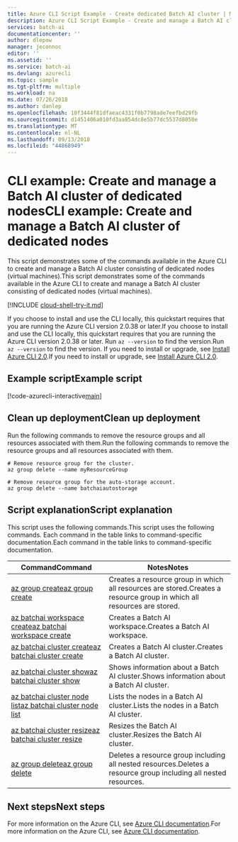 ```yaml
---
title: Azure CLI Script Example - Create dedicated Batch AI cluster | Microsoft Docs
description: Azure CLI Script Example - Create and manage a Batch AI cluster of dedicated nodes (virtual machines)
services: batch-ai
documentationcenter: ''
author: dlepow
manager: jeconnoc
editor: ''
ms.assetid: ''
ms.service: batch-ai
ms.devlang: azurecli
ms.topic: sample
ms.tgt-pltfrm: multiple
ms.workload: na
ms.date: 07/26/2018
ms.author: danlep
ms.openlocfilehash: 10f3444f81dfaeac4331f0b7798ade7eefbd29fb
ms.sourcegitcommit: d1451406a010fd3aa854dc8e5b77dc5537d8050e
ms.translationtype: MT
ms.contentlocale: nl-NL
ms.lasthandoff: 09/13/2018
ms.locfileid: "44868949"
---
```

# <a name="cli-example-create-and-manage-a-batch-ai-cluster-of-dedicated-nodes"></a><span data-ttu-id="8cf4d-103">CLI example: Create and manage a Batch AI cluster of dedicated nodes</span><span class="sxs-lookup"><span data-stu-id="8cf4d-103">CLI example: Create and manage a Batch AI cluster of dedicated nodes</span></span>

<span data-ttu-id="8cf4d-104">This script demonstrates some of the commands available in the Azure CLI to create and manage a Batch AI cluster consisting of dedicated nodes (virtual machines).</span><span class="sxs-lookup"><span data-stu-id="8cf4d-104">This script demonstrates some of the commands available in the Azure CLI to create and manage a Batch AI cluster consisting of dedicated nodes (virtual machines).</span></span>

[!INCLUDE [cloud-shell-try-it.md](../../../includes/cloud-shell-try-it.md)]

<span data-ttu-id="8cf4d-105">If you choose to install and use the CLI locally, this quickstart requires that you are running the Azure CLI version 2.0.38 or later.</span><span class="sxs-lookup"><span data-stu-id="8cf4d-105">If you choose to install and use the CLI locally, this quickstart requires that you are running the Azure CLI version 2.0.38 or later.</span></span> <span data-ttu-id="8cf4d-106">Run `az --version` to find the version.</span><span class="sxs-lookup"><span data-stu-id="8cf4d-106">Run `az --version` to find the version.</span></span> <span data-ttu-id="8cf4d-107">If you need to install or upgrade, see [Install Azure CLI 2.0](/cli/azure/install-azure-cli).</span><span class="sxs-lookup"><span data-stu-id="8cf4d-107">If you need to install or upgrade, see [Install Azure CLI 2.0](/cli/azure/install-azure-cli).</span></span> 

## <a name="example-script"></a><span data-ttu-id="8cf4d-108">Example script</span><span class="sxs-lookup"><span data-stu-id="8cf4d-108">Example script</span></span>

[!code-azurecli-interactive[main](../../../cli_scripts/batch-ai/create-cluster/create-cluster-dedicated.sh "Create Batch AI cluster - dedicated nodes")]

## <a name="clean-up-deployment"></a><span data-ttu-id="8cf4d-109">Clean up deployment</span><span class="sxs-lookup"><span data-stu-id="8cf4d-109">Clean up deployment</span></span>

<span data-ttu-id="8cf4d-110">Run the following commands to remove the resource groups and all resources associated with them.</span><span class="sxs-lookup"><span data-stu-id="8cf4d-110">Run the following commands to remove the resource groups and all resources associated with them.</span></span>

```azurecli-interactive
# Remove resource group for the cluster.
az group delete --name myResourceGroup

# Remove resource group for the auto-storage account.
az group delete --name batchaiautostorage
```

## <a name="script-explanation"></a><span data-ttu-id="8cf4d-111">Script explanation</span><span class="sxs-lookup"><span data-stu-id="8cf4d-111">Script explanation</span></span>

<span data-ttu-id="8cf4d-112">This script uses the following commands.</span><span class="sxs-lookup"><span data-stu-id="8cf4d-112">This script uses the following commands.</span></span> <span data-ttu-id="8cf4d-113">Each command in the table links to command-specific documentation.</span><span class="sxs-lookup"><span data-stu-id="8cf4d-113">Each command in the table links to command-specific documentation.</span></span>

| <span data-ttu-id="8cf4d-114">Command</span><span class="sxs-lookup"><span data-stu-id="8cf4d-114">Command</span></span> | <span data-ttu-id="8cf4d-115">Notes</span><span class="sxs-lookup"><span data-stu-id="8cf4d-115">Notes</span></span> |
|---|---|
| [<span data-ttu-id="8cf4d-116">az group create</span><span class="sxs-lookup"><span data-stu-id="8cf4d-116">az group create</span></span>](/cli/azure/group#az-group-create) | <span data-ttu-id="8cf4d-117">Creates a resource group in which all resources are stored.</span><span class="sxs-lookup"><span data-stu-id="8cf4d-117">Creates a resource group in which all resources are stored.</span></span> |
| [<span data-ttu-id="8cf4d-118">az batchai workspace create</span><span class="sxs-lookup"><span data-stu-id="8cf4d-118">az batchai workspace create</span></span>](/cli/azure/batchai/workspace#az-batchai-workspace-create) | <span data-ttu-id="8cf4d-119">Creates a Batch AI workspace.</span><span class="sxs-lookup"><span data-stu-id="8cf4d-119">Creates a Batch AI workspace.</span></span> |
| [<span data-ttu-id="8cf4d-120">az batchai cluster create</span><span class="sxs-lookup"><span data-stu-id="8cf4d-120">az batchai cluster create</span></span>](/cli/azure/batchai/cluster#az-batchai-cluster-create) | <span data-ttu-id="8cf4d-121">Creates a Batch AI cluster.</span><span class="sxs-lookup"><span data-stu-id="8cf4d-121">Creates a Batch AI cluster.</span></span> |
| [<span data-ttu-id="8cf4d-122">az batchai cluster show</span><span class="sxs-lookup"><span data-stu-id="8cf4d-122">az batchai cluster show</span></span>](/cli/azure/batchai/cluster#az-batchai-cluster-show) | <span data-ttu-id="8cf4d-123">Shows information about a Batch AI cluster.</span><span class="sxs-lookup"><span data-stu-id="8cf4d-123">Shows information about a Batch AI cluster.</span></span> |
| [<span data-ttu-id="8cf4d-124">az batchai cluster node list</span><span class="sxs-lookup"><span data-stu-id="8cf4d-124">az batchai cluster node list</span></span>](/cli/azure/batchai/cluster/node#az-batchai-cluster-show) | <span data-ttu-id="8cf4d-125">Lists the nodes in a Batch AI cluster.</span><span class="sxs-lookup"><span data-stu-id="8cf4d-125">Lists the nodes in a Batch AI cluster.</span></span> |
| [<span data-ttu-id="8cf4d-126">az batchai cluster resize</span><span class="sxs-lookup"><span data-stu-id="8cf4d-126">az batchai cluster resize</span></span>](/cli/azure/batchai/cluster#az-batchai-cluster-resize) | <span data-ttu-id="8cf4d-127">Resizes the Batch AI cluster.</span><span class="sxs-lookup"><span data-stu-id="8cf4d-127">Resizes the Batch AI cluster.</span></span>  |
| [<span data-ttu-id="8cf4d-128">az group delete</span><span class="sxs-lookup"><span data-stu-id="8cf4d-128">az group delete</span></span>](/cli/azure/group#az-group-delete) | <span data-ttu-id="8cf4d-129">Deletes a resource group including all nested resources.</span><span class="sxs-lookup"><span data-stu-id="8cf4d-129">Deletes a resource group including all nested resources.</span></span> |

## <a name="next-steps"></a><span data-ttu-id="8cf4d-130">Next steps</span><span class="sxs-lookup"><span data-stu-id="8cf4d-130">Next steps</span></span>

<span data-ttu-id="8cf4d-131">For more information on the Azure CLI, see [Azure CLI documentation](https://docs.microsoft.com/cli/azure).</span><span class="sxs-lookup"><span data-stu-id="8cf4d-131">For more information on the Azure CLI, see [Azure CLI documentation](https://docs.microsoft.com/cli/azure).</span></span>
